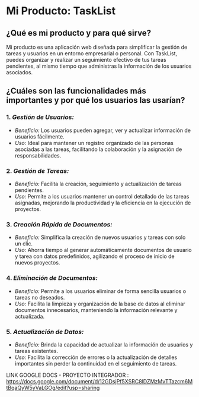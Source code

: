 # Mi Producto: TaskList 

## ¿Qué es mi producto y para qué sirve?

Mi producto es una aplicación web diseñada para simplificar la gestión de tareas y usuarios en un entorno empresarial o personal. Con TaskList, puedes organizar y realizar un seguimiento efectivo de tus tareas pendientes, al mismo tiempo que administras la información de los usuarios asociados.

## ¿Cuáles son las funcionalidades más importantes y por qué los usuarios las usarían?

### 1. *Gestión de Usuarios:*
   - *Beneficio:* Los usuarios pueden agregar, ver y actualizar información de usuarios fácilmente.
   - *Uso:* Ideal para mantener un registro organizado de las personas asociadas a las tareas, facilitando la colaboración y la asignación de responsabilidades.

### 2. *Gestión de Tareas:*
   - *Beneficio:* Facilita la creación, seguimiento y actualización de tareas pendientes.
   - *Uso:* Permite a los usuarios mantener un control detallado de las tareas asignadas, mejorando la productividad y la eficiencia en la ejecución de proyectos.

### 3. *Creación Rápida de Documentos:*
   - *Beneficio:* Simplifica la creación de nuevos usuarios y tareas con solo un clic.
   - *Uso:* Ahorra tiempo al generar automáticamente documentos de usuario y tarea con datos predefinidos, agilizando el proceso de inicio de nuevos proyectos.

### 4. *Eliminación de Documentos:*
   - *Beneficio:* Permite a los usuarios eliminar de forma sencilla usuarios o tareas no deseados.
   - *Uso:* Facilita la limpieza y organización de la base de datos al eliminar documentos innecesarios, manteniendo la información relevante y actualizada.

### 5. *Actualización de Datos:*
   - *Beneficio:* Brinda la capacidad de actualizar la información de usuarios y tareas existentes.
   - *Uso:* Facilita la corrección de errores o la actualización de detalles importantes sin perder la continuidad en el seguimiento de tareas.


LINK GOOGLE DOCS - PROYECTO INTEGRADOR :
https://docs.google.com/document/d/12GDsjPf5XSRC8lDZMzMvTTazcm6MtBqaQyW5yVaLGOg/edit?usp=sharing